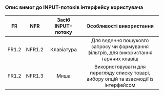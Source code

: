 ### Опис вимог до INPUT-потоків інтерфейсу користувача
|   FR   |   NFR  | Засіб INPUT-потоку |                                Особливості використання                               |
|:------:|:------:|:------------------:|:-------------------------------------------------------------------------------------:|
| FR1.2  | NFR1.2 |     Клавіатура     | Для ведення пошуковго запросу чи формування фільтрів, для використання гарячих клавіш |
|  FR1.2 | NFR1.3 |        Миша        | Використовувати для перегляду списку товарі, вибору опцій та взаємодії із інтерфейсом |

